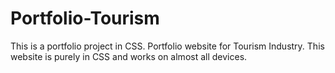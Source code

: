 # Portfolio-Tourism
This is a portfolio project in CSS. Portfolio website for Tourism Industry. This website is purely in CSS and works on almost all devices.
